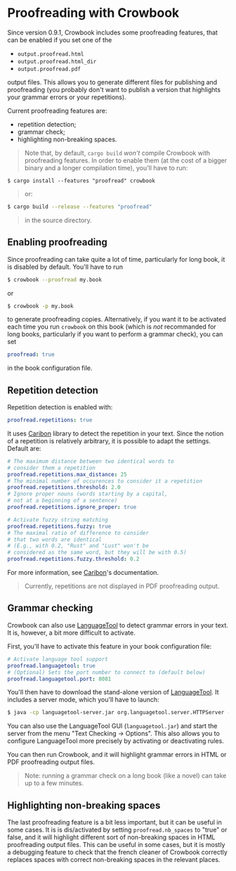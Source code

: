 Proofreading with Crowbook 
==========================

Since version 0.9.1, Crowbook includes some proofreading features,
that can be enabled if you set one of the

* `output.proofread.html`
* `output.proofread.html_dir`
* `output.proofread.pdf`

output files. This allows you to generate different files for
publishing and proofreading (you probably don't want to publish a
version that highlights your grammar errors or your repetitions).

Current proofreading features are:

* repetition detection;
* grammar check;
* highlighting non-breaking spaces.

> Note that, by default, `cargo build` *won't* compile Crowbook with
> proofreading features. In order to enable them (at the cost of a
> bigger binary and a longer compilation time), you'll have to run:

```
$ cargo install --features "proofread" crowbook
```

> or:

```bash
$ cargo build --release --features "proofread"
```

> in the source directory.


Enabling proofreading
---------------------

Since proofreading can take quite a lot of time, particularly for long
book, it is disabled by default. You'll have to run

```bash
$ crowbook --proofread my.book
```

or

```bash
$ crowbook -p my.book
```

to generate proofreading copies. Alternatively, if you want it to be
activated each time you run `crowbook` on this book (which is *not*
recommanded for long books, particularly if you want to perform a
grammar check), you can set 

```yaml
proofread: true
```

in the book configuration file.



Repetition detection 
--------------------

Repetition detection is enabled with:

```yaml
proofread.repetitions: true
```

It uses [Caribon](https://github.com/lise-henry/caribon) library to
detect the repetition in your text. Since the notion of a repetition
is relatively arbitrary, it is possible to adapt the settings. Default
are:

```yaml
# The maximum distance between two identical words to
# consider them a repetition 
proofread.repetitions.max_distance: 25
# The minimal number of occurences to consider it a repetition
proofread.repetitions.threshold: 2.0
# Ignore proper nouns (words starting by a capital,
# not at a beginning of a sentence)
proofread.repetitions.ignore_proper: true

# Activate fuzzy string matching
proofread.repetitions.fuzzy: true
# The maximal ratio of difference to consider
# that two words are identical
# (E.g., with 0.2, "Rust" and "Lust" won't be
# considered as the same word, but they will be with 0.5)
proofread.repetitions.fuzzy.threshold: 0.2
```

For more information, see
[Caribon](https://github.com/lise-henry/caribon)'s documentation.


> Currently, repetitions are not displayed in PDF proofreading
> output.

Grammar checking
----------------

Crowbook can also use [LanguageTool](https://languagetool.org/) to
detect grammar errors in your text. It is, however, a bit more
difficult to activate. 

First, you'll have to activate this feature in your book configuration
file:

```yaml
# Activate language tool support
proofread.languagetool: true
# (Optional) Sets the port number to connect to (default below)
proofread.languagetool.port: 8081
```

You'll then have to download the stand-alone version of
[LanguageTool](https://languagetool.org/). It includes a server mode,
which you'll have to launch:

```bash
$ java -cp languagetool-server.jar org.languagetool.server.HTTPServer --port 8081
```

You can also use the LanguageTool GUI (`languagetool.jar`) and start
the server from the menu "Text Checking -> Options". This also allows
you to configure LanguageTool more precisely by activating or
deactivating rules.

You can then run Crowbook, and it will highlight grammar errors in
HTML or PDF proofreading output files.

> Note: running a grammar check on a long book (like a novel) can take
> up to a few minutes.


Highlighting non-breaking spaces 
--------------------------------

The last proofreading feature is a bit less important, but it can be
useful in some cases. It is is dis/activated by setting
`proofread.nb_spaces` to "true" or false, and it will highlight
different sort of non-breaking spaces in HTML proofreading output
files. This can be useful in some cases, but it is mostly a debugging
feature to check that the french cleaner of Crowbook correctly
replaces spaces with correct non-breaking spaces in the relevant places.


